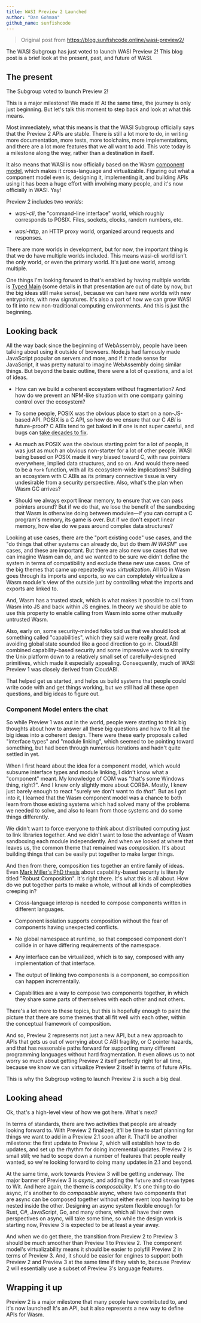 ```yaml
---
title: WASI Preview 2 Launched
author: "Dan Gohman"
github_name: sunfishcode
---
```

> Original post from https://blog.sunfishcode.online/wasi-preview2/

The WASI Subgroup has just voted to launch WASI Preview 2! This blog post
is a brief look at the present, past, and future of WASI.

## The present

The Subgroup voted to launch Preview 2!

This is a major milestone! We made it! At the same time, the journey is
only just beginning. But let's talk this moment to step back and look at
what this means.

Most immediately, what this means is that the WASI Subgroup officially
says that the Preview 2 APIs are stable. There is still a lot more
to do, in writing more documentation, more tests, more toolchains, more
implementations, and there are a lot more features that we all want to add.
This vote today is a milestone along the way, rather than a destination in
itself.

It also means that WASI is now officially based on the Wasm [component model],
which makes it cross-language and virtualizable. Figuring out what a
component model even is, designing it, implementing it, and building APIs
using it has been a huge effort with involving many people, and it's now
officially in WASI. Yay!

Preview 2 includes two *worlds*:

  - *wasi-cli*, the "command-line interface" world, which roughly
    corresponds to POSIX. Files, sockets, clocks, random numbers, etc.

  - *wasi-http*, an HTTP proxy world, organized around requests
    and responses.

There are more worlds in development, but for now, the important thing is
that we do have multiple worlds included. This means wasi-cli world isn't
the only world, or even the primary world. It's just one world, among
multiple.

One things I'm looking forward to that's enabled by having multiple worlds is
[Typed Main] (some details in that presentation are out of date by now, but
the big ideas still make sense), because we can have new worlds with new
entrypoints, with new signatures. It's also a part of how we can grow WASI to
fit into new non-traditional computing environments. And this is just the
beginning.

## Looking back

All the way back since the beginning of WebAssembly, people have been talking
about using it outside of browsers. Node.js had famously made JavaScript popular
on servers and more, and if it made sense for JavaScript, it was pretty natural to
imagine WebAssembly doing similar things. But beyond the basic outline, there
were a lot of questions, and a lot of ideas.

 - How can we build a coherent ecosystem without fragmentation? And how do
   we prevent an NPM-like situation with one company gaining control over the
   ecosystem?

 - To some people, POSIX was the obvious place to start on a non-JS-based API.
   POSIX is a C API, so how do we ensure that our C *ABI* is future-proof?
   C ABIs tend to get baked in if one is not super careful, and bugs can
   [take decades to fix].

 - As much as POSIX was the obvious starting point for a lot of people, it was
   just as much an obvious non-starter for a lot of other people. WASI being based
   on POSIX made it *very* biased toward C, with raw pointers everywhere, implied
   data structures, and so on. And would there need to be a `fork` function, with
   all its ecosystem-wide implications? Building an ecosystem with C ABIs as its
   primary connective tissue is very undesirable from a security perspective. Also,
   what's the plan when Wasm GC arrives?

 - Should we always export linear memory, to ensure that we can pass pointers
   around? But if we do that, we lose the benefit of the sandboxing that Wasm is
   otherwise doing between modules&mdash;if you can corrupt a C program's memory,
   its game is over. But if we don't export linear memory, how else do we pass
   around complex data structures?

Looking at use cases, there are the "port existing code" use cases, and the "do things
that other systems can already do, but do them *IN WASM*" use cases, and these are
important. But there are also new use cases that we can imagine Wasm can do, and we
wanted to be sure we didn't define the system in terms of compatibility and exclude
these new use cases. One of the big themes that came up repeatedly was *virtualization*.
All I/O in Wasm goes through its imports and exports, so we can completely virtualize a
Wasm module's view of the outside just by controlling what the imports and exports are
linked to.

And, Wasm has a trusted stack, which is what makes it possible to call from
Wasm into JS and back within JS engines. In theory we should be able to use this
property to enable calling from Wasm into some other mutually untrusted Wasm.

Also, early on, some security-minded folks told us that we should look at something
called "capabilities", which they said were really great. And avoiding global state
sounded like a good direction to go in. CloudABI combined capability-based security and
some impressive work to simplify the Unix platform down to a relatively small set of
carefully-designed primitives, which made it especially appealing. Consequently, much
of WASI Preview 1 was closely derived from CloudABI.

That helped get us started, and helps us build systems that people could write
code with and get things working, but we still had all these open questions, and
big ideas to figure out.

### Component Model enters the chat

So while Preview 1 was out in the world, people were starting to think big
thoughts about how to answer all these big questions and how to fit all the
big ideas into a coherent design. There were these early proposals called
"interface types" and "module linking", which seemed to be pointing toward
something, but had been through numerous iterations and hadn't quite settled
in yet.

When I first heard about the idea for a component model, which would
subsume interface types and module linking, I didn't know what a "component"
meant. My knowledge of COM was "that's some Windows thing, right?". And I knew
only slightly more about CORBA. Mostly, I knew just barely enough to react
"surely we don't want to do *that*". But as I got into it, I learned that
the Wasm component model was a chance to both learn from those existing systems
which had solved many of the problems we needed to solve, and also to learn
from those systems and do some things differently.

We didn't want to force everyone to think about distributed computing just
to link libraries together. And we didn't want to lose the advantage of Wasm
sandboxing each module independently. And when we looked at where that leaves
us, the common theme that remained was *composition*. It's about building
things that can be easily put together to make larger things.

And then from there, composition ties together an entire family of ideas.
Even [Mark Miller's PhD thesis] about capability-based security is literally
titled "Robust Composition". It's right there. It's what this is all about.
How do we put together parts to make a whole, without all kinds of complexities
creeping in?

 - Cross-language interop is needed to compose components written in
   different languages.

 - Component isolation supports composition without the fear of components
   having unexpected conflicts.

 - No global namespace at runtime, so that composed component don't
   collide in or have differing requirements of the namespace.

 - Any interface can be virtualized, which is to say, composed with
   any implementation of that interface.

 - The output of linking two components is a component, so composition
   can happen incrementally.

 - Capabilities are a way to compose two components together, in which
   they share some parts of themselves with each other and not others.

There's a lot more to these topics, but this is hopefully enough to paint
the picture that there are some themes that all fit well with each other,
within the conceptual framework of composition.

And so, Preview 2 represents not just a new API, but a new approach to
APIs that gets us out of worrying about C ABI fragility, or C pointer hazards,
and that has reasonable paths forward for supporting many different
programming languages without hard fragmentation. It even allows us to not
worry so much about getting Preview 2 itself perfectly right for all time,
because we know we can virtualize Preview 2 itself in terms of future APIs.

This is why the Subgroup voting to launch Preview 2 is such a big deal.

## Looking ahead

Ok, that's a high-level view of how we got here. What's next?

In terms of standards, there are two activities that people are already
looking forward to. With Preview 2 finalized, it'll be time to start planning
for things we want to add in a Preview 2.1 soon after it. That'll be another
milestone: the first update to Preview 2, which will establish how to do updates,
and set up the rhythm for doing incremental updates. Preview 2 is small still;
we had to scope down a number of features that people really wanted, so we're
looking forward to doing many updates in 2.1 and beyond.

At the same time, work towards Preview 3 will be getting underway. The
major banner of Preview 3 is *async*, and adding the `future` and `stream` types
to Wit. And here again, the theme is *composability*. It's one thing to do
async, it's another to do *composable* async, where two components that are
async can be composed together without either event loop having to be nested
inside the other. Designing an async system flexible enough for Rust, C#,
JavaScript, Go, and many others, which all have their own perspectives on async,
will take some time, so while the design work is starting now, Preview 3
is expected to be at least a year away.
 
And when we do get there, the transition from Preview 2 to Preview 3 should be much smoother
than Preview 1 to Preview 2. The component model's virtualizability means it
should be easier to polyfill Preview 2 in terms of Preview 3. And, it should be
easier for engines to support both Preview 2 and Preview 3 at the same time if
they wish to, because Preview 2 will essentially use a subset of Preview 3's
language features.

## Wrapping it up

Preview 2 is a major milestone that many people have contributed to, and
it's now launched! It's an API, but it also represents a new way to define
APIs for Wasm.

[take decades to fix]: https://en.wikipedia.org/wiki/Year_2038_problem
[component model]: https://github.com/WebAssembly/component-model/
[Mark Miller's PhD thesis]: http://www.erights.org/talks/thesis/markm-thesis.pdf
[Typed Main]: https://sunfishcode.github.io/typed-main-wasi-presentation/chapter_1.html
